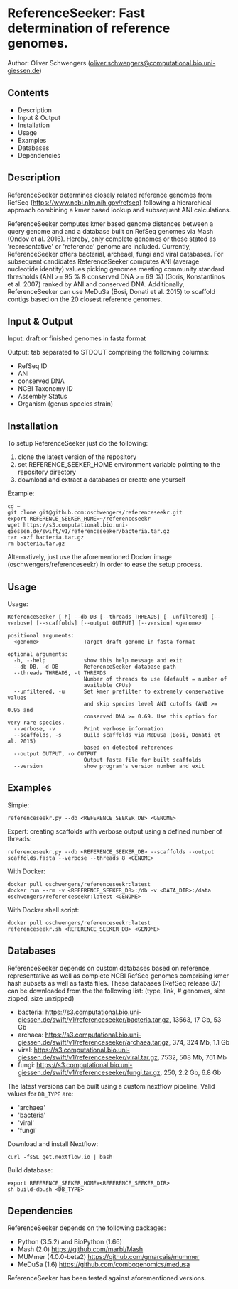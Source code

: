 # ReferenceSeeker: Fast determination of reference genomes.
Author: Oliver Schwengers (oliver.schwengers@computational.bio.uni-giessen.de)


## Contents
- Description
- Input & Output
- Installation
- Usage
- Examples
- Databases
- Dependencies


## Description
ReferenceSeeker determines closely related reference genomes from
RefSeq (<https://www.ncbi.nlm.nih.gov/refseq>) following a hierarchical approach
combining a kmer based lookup and subsequent ANI calculations.

ReferenceSeeker computes kmer based genome distances between a query genome and
and a database built on RefSeq genomes via Mash (Ondov et al. 2016). Hereby, only
complete genomes or those stated as 'representative' or 'reference' genome are included.
Currently, ReferenceSeeker offers bacterial, archeael, fungi and viral databases.
For subsequent candidates ReferenceSeeker computes ANI (average nucleotide identity)
values picking genomes meeting community standard thresholds (ANI >= 95 % & conserved DNA >= 69 %)
(Goris, Konstantinos et al. 2007) ranked by ANI and conserved DNA.
Additionally, ReferenceSeeker can use MeDuSa (Bosi, Donati et al. 2015)
to scaffold contigs based on the 20 closest reference genomes.


## Input & Output
Input:
draft or finished genomes in fasta format

Output:
tab separated to STDOUT comprising the following columns:
- RefSeq ID
- ANI
- conserved DNA
- NCBI Taxonomy ID
- Assembly Status
- Organism (genus species strain)


## Installation
To setup ReferenceSeeker just do the following:
1. clone the latest version of the repository
2. set REFERENCE_SEEKER_HOME environment variable pointing to the repository directory
3. download and extract a databases or create one yourself

Example:
```
cd ~
git clone git@github.com:oschwengers/referenceseekr.git
export REFERENCE_SEEKER_HOME=~/referenceseekr
wget https://s3.computational.bio.uni-giessen.de/swift/v1/referenceseeker/bacteria.tar.gz
tar -xzf bacteria.tar.gz
rm bacteria.tar.gz
```

Alternatively, just use the aforementioned Docker image (oschwengers/referenceseekr) in order to ease the setup process.


## Usage
Usage:
```
ReferenceSeeker [-h] --db DB [--threads THREADS] [--unfiltered] [--verbose] [--scaffolds] [--output OUTPUT] [--version] <genome>

positional arguments:
  <genome>              Target draft genome in fasta format

optional arguments:
  -h, --help            show this help message and exit
  --db DB, -d DB        ReferenceSeeker database path
  --threads THREADS, -t THREADS
                        Number of threads to use (default = number of
                        available CPUs)
  --unfiltered, -u      Set kmer prefilter to extremely conservative values
                        and skip species level ANI cutoffs (ANI >= 0.95 and
                        conserved DNA >= 0.69. Use this option for very rare species.
  --verbose, -v         Print verbose information
  --scaffolds, -s       Build scaffolds via MeDuSa (Bosi, Donati et al. 2015)
                        based on detected references
  --output OUTPUT, -o OUTPUT
                        Output fasta file for built scaffolds
  --version             show program's version number and exit
```

## Examples
Simple:
```
referenceseekr.py --db <REFERENCE_SEEKER_DB> <GENOME>
```

Expert: creating scaffolds with verbose output using a defined number of threads:
```
referenceseekr.py --db <REFERENCE_SEEKER_DB> --scaffolds --output scaffolds.fasta --verbose --threads 8 <GENOME>
```

With Docker:
```
docker pull oschwengers/referenceseekr:latest
docker run --rm -v <REFERENCE_SEEKER_DB>:/db -v <DATA_DIR>:/data oschwengers/referenceseekr:latest <GENOME>
```

With Docker shell script:
```
docker pull oschwengers/referenceseekr:latest
referenceseekr.sh <REFERENCE_SEEKER_DB> <GENOME>
```


## Databases
ReferenceSeeker depends on custom databases based on reference, representative as well as complete NCBI RefSeq genomes
comprising kmer hash subsets as well as fasta files.
These databases (RefSeq release 87) can be downloaded from the the following list: (type, link, # genomes, size zipped, size unzipped)
- bacteria: <https://s3.computational.bio.uni-giessen.de/swift/v1/referenceseeker/bacteria.tar.gz>, 13563, 17 Gb, 53 Gb
- archaea: <https://s3.computational.bio.uni-giessen.de/swift/v1/referenceseeker/archaea.tar.gz>, 374, 324 Mb, 1.1 Gb
- viral: <https://s3.computational.bio.uni-giessen.de/swift/v1/referenceseeker/viral.tar.gz>, 7532, 508 Mb, 761 Mb
- fungi: <https://s3.computational.bio.uni-giessen.de/swift/v1/referenceseeker/fungi.tar.gz>, 250, 2.2 Gb, 6.8 Gb

The latest versions can be built using a custom nextflow pipeline.
Valid values for `DB_TYPE` are:
- 'archaea'
- 'bacteria'
- 'viral'
- 'fungi'

Download and install Nextflow:
```
curl -fsSL get.nextflow.io | bash
```

Build database:
```
export REFERENCE_SEEKER_HOME=<REFERENCE_SEEKER_DIR>
sh build-db.sh <DB_TYPE>
```

## Dependencies
ReferenceSeeker depends on the following packages:
- Python (3.5.2) and BioPython (1.66)
- Mash (2.0) <https://github.com/marbl/Mash>
- MUMmer (4.0.0-beta2) <https://github.com/gmarcais/mummer>
- MeDuSa (1.6) <https://github.com/combogenomics/medusa>

ReferenceSeeker has been tested against aforementioned versions.
